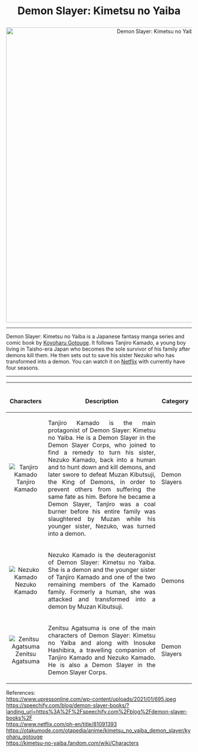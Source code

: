 

# <p align = "center">Demon Slayer: Kimetsu no Yaiba</p>  
 
<p align="center">
    <img width = "800" src="https://www.upressonline.com/wp-content/uploads/2021/01/695.jpeg" alt="Demon Slayer: Kimetsu no Yaiba">
</p>
  
  
<hr>   

Demon Slayer: Kimetsu no Yaiba is a Japanese fantasy manga series and comic book by [Koyoharu Gotouge](https://otakumode.com/otapedia/anime/kimetsu_no_yaiba_demon_slayer/kyoharu_gotouge). It follows Tanjiro Kamado, a young boy living in Taisho-era Japan who becomes the sole survivor of his family after demons kill them. He then sets out to save his sister Nezuko who has transformed into a demon. You can watch it on [Netflix](https://www.netflix.com/ph-en/title/81091393) with currently have four seasons. 
  
  
<hr>  

| <br><p align = "center">**Characters**</p> | <br><p align = "center">**Description**</p> | <br><p align = "center">**Category**</p> |
| :---: | :--- | :--- |
| <div>![Tanjiro Kamado](https://asia.sega.com/kimetsu_hinokami/en/assets/img/sub/character/chara1.png)<br>Tanjiro Kamado</div> | <p align = "justify">Tanjiro Kamado is the main protagonist of Demon Slayer: Kimetsu no Yaiba. He is a Demon Slayer in the Demon Slayer Corps, who joined to find a remedy to turn his sister, Nezuko Kamado, back into a human and to hunt down and kill demons, and later swore to defeat Muzan Kibutsuji, the King of Demons, in order to prevent others from suffering the same fate as him. Before he became a Demon Slayer, Tanjiro was a coal burner before his entire family was slaughtered by Muzan while his younger sister, Nezuko, was turned into a demon.</p> | Demon Slayers |
| <div>![Nezuko Kamado](https://asia.sega.com/kimetsu_hinokami/en/assets/img/sub/character/chara2.png)<br>Nezuko Kamado</div> | <p align = "justify"> Nezuko Kamado is the deuteragonist of Demon Slayer: Kimetsu no Yaiba. She is a demon and the younger sister of Tanjiro Kamado and one of the two remaining members of the Kamado family. Formerly a human, she was attacked and transformed into a demon by Muzan Kibutsuji.</p> | Demons |
| <div>![Zenitsu Agatsuma](https://asia.sega.com/kimetsu_hinokami/en/assets/img/sub/character/chara3.png)<br>Zenitsu Agatsuma</div> | <p align = "justify">Zenitsu Agatsuma is one of the main characters of Demon Slayer: Kimetsu no Yaiba and along with Inosuke Hashibira, a travelling companion of Tanjiro Kamado and Nezuko Kamado. He is also a Demon Slayer in the Demon Slayer Corps.<p/> | Demon Slayers |














References:  
https://www.upressonline.com/wp-content/uploads/2021/01/695.jpeg  
https://speechify.com/blog/demon-slayer-books/?landing_url=https%3A%2F%2Fspeechify.com%2Fblog%2Fdemon-slayer-books%2F  
https://www.netflix.com/ph-en/title/81091393  
https://otakumode.com/otapedia/anime/kimetsu_no_yaiba_demon_slayer/kyoharu_gotouge  
https://kimetsu-no-yaiba.fandom.com/wiki/Characters 
